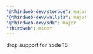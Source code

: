 ```yaml
---
"@thirdweb-dev/storage": major
"@thirdweb-dev/wallets": major
"@thirdweb-dev/sdk": major
"thirdweb": minor
---
```


drop support for node 16
